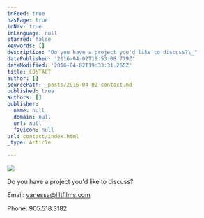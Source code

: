 ```yaml
---
inFeed: true
hasPage: true
inNav: true
inLanguage: null
starred: false
keywords: []
description: "Do you have a project you'd like to discuss?\_"
datePublished: '2016-04-02T19:53:08.779Z'
dateModified: '2016-04-02T19:33:31.265Z'
title: CONTACT
author: []
sourcePath: _posts/2016-04-02-contact.md
published: true
authors: []
publisher:
  name: null
  domain: null
  url: null
  favicon: null
url: contact/index.html
_type: Article

---
```

![](https://the-grid-user-content.s3-us-west-2.amazonaws.com/1f517f45-d03e-4037-bdcb-385c45633411.jpg)

Do you have a project you'd like to discuss? 

Email: vanessa@liltfilms.com

Phone: 905.518.3182